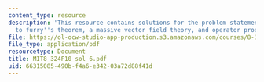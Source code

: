 ```yaml
---
content_type: resource
description: 'This resource contains solutions for the problem statements related
  to furry''s theorem, a massive vector field theory, and operator product expansions. '
file: https://ol-ocw-studio-app-production.s3.amazonaws.com/courses/8-324-relativistic-quantum-field-theory-ii-fall-2010/66315085490bf4a6e34203a72d88f41d_MIT8_324F10_sol_6.pdf
file_type: application/pdf
resourcetype: Document
title: MIT8_324F10_sol_6.pdf
uid: 66315085-490b-f4a6-e342-03a72d88f41d
---
```

